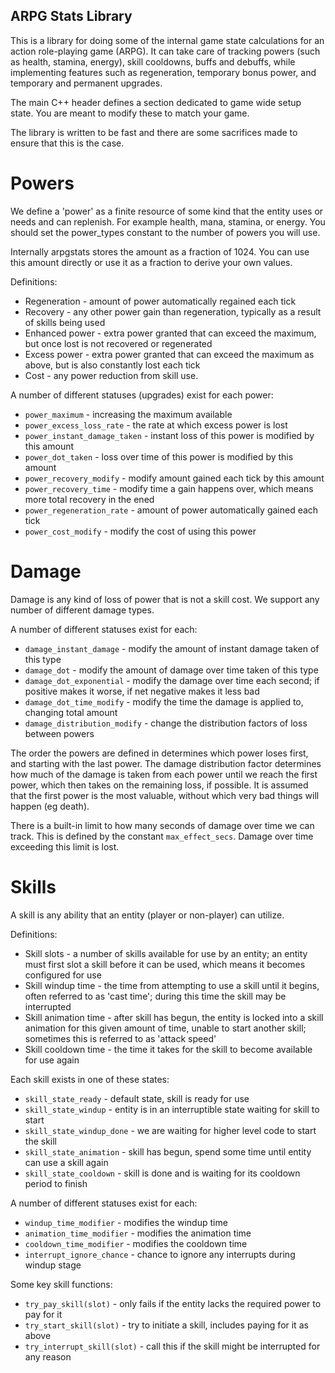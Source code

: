 ARPG Stats Library
------------------

This is a library for doing some of the internal game state calculations for an action
role-playing game (ARPG). It can take care of tracking powers (such as health, stamina,
energy), skill cooldowns, buffs and debuffs, while implementing features such as
regeneration, temporary bonus power, and temporary and permanent upgrades.

The main C++ header defines a section dedicated to game wide setup state. You are meant
to modify these to match your game.

The library is written to be fast and there are some sacrifices made to ensure that
this is the case.

Powers
======

We define a 'power' as a finite resource of some kind that the entity uses
or needs and can replenish. For example health, mana, stamina, or energy. You
should set the power_types constant to the number of powers you will use.

Internally arpgstats stores the amount as a fraction of 1024. You can use this
amount directly or use it as a fraction to derive your own values.

Definitions:
* Regeneration - amount of power automatically regained each tick
* Recovery - any other power gain than regeneration, typically as a result of
  skills being used
* Enhanced power - extra power granted that can exceed the maximum, but once lost
  is not recovered or regenerated
* Excess power - extra power granted that can exceed the maximum as above, but is
  also constantly lost each tick
* Cost - any power reduction from skill use.

A number of different statuses (upgrades) exist for each power:
* `power_maximum` - increasing the maximum available
* `power_excess_loss_rate` - the rate at which excess power is lost
* `power_instant_damage_taken` - instant loss of this power is modified by this amount
* `power_dot_taken` - loss over time of this power is modified by this amount
* `power_recovery_modify` - modify amount gained each tick by this amount
* `power_recovery_time` - modify time a gain happens over, which means more total
  recovery in the ened
* `power_regeneration_rate` - amount of power automatically gained each tick
* `power_cost_modify` - modify the cost of using this power

Damage
======

Damage is any kind of loss of power that is not a skill cost. We support any number
of different damage types.

A number of different statuses exist for each:
* `damage_instant_damage` - modify the amount of instant damage taken of this type
* `damage_dot` - modify the amount of damage over time taken of this type
* `damage_dot_exponential` - modify the damage over time each second; if positive makes
  it worse, if net negative makes it less bad
* `damage_dot_time_modify` - modify the time the damage is applied to, changing total amount
* `damage_distribution_modify` - change the distribution factors of loss between powers

The order the powers are defined in determines which power loses first, and starting with
the last power. The damage distribution factor determines how much of the damage is taken
from each power until we reach the first power, which then takes on the remaining loss,
if possible. It is assumed that the first power is the most valuable, without which very
bad things will happen (eg death).

There is a built-in limit to how many seconds of damage over time we can track. This is
defined by the constant `max_effect_secs`. Damage over time exceeding this limit is lost.

Skills
======

A skill is any ability that an entity (player or non-player) can utilize.

Definitions:
* Skill slots - a number of skills available for use by an entity; an entity must first
  slot a skill before it can be used, which means it becomes configured for use
* Skill windup time - the time from attempting to use a skill until it begins, often
  referred to as 'cast time'; during this time the skill may be interrupted
* Skill animation time - after skill has begun, the entity is locked into a skill
  animation for this given amount of time, unable to start another skill; sometimes this
  is referred to as 'attack speed'
* Skill cooldown time - the time it takes for the skill to become available for use again

Each skill exists in one of these states:
* `skill_state_ready` - default state, skill is ready for use
* `skill_state_windup` - entity is in an interruptible state waiting for skill to start
* `skill_state_windup_done` - we are waiting for higher level code to start the skill
* `skill_state_animation` - skill has begun, spend some time until entity can use a skill
  again
* `skill_state_cooldown` - skill is done and is waiting for its cooldown period to finish

A number of different statuses exist for each:
* `windup_time_modifier` - modifies the windup time
* `animation_time_modifier` - modifies the animation time
* `cooldown_time_modifier` - modifies the cooldown time
* `interrupt_ignore_chance` - chance to ignore any interrupts during windup stage

Some key skill functions:
* `try_pay_skill(slot)` - only fails if the entity lacks the required power to pay for it
* `try_start_skill(slot)` - try to initiate a skill, includes paying for it as above
* `try_interrupt_skill(slot)` - call this if the skill might be interrupted for any reason
